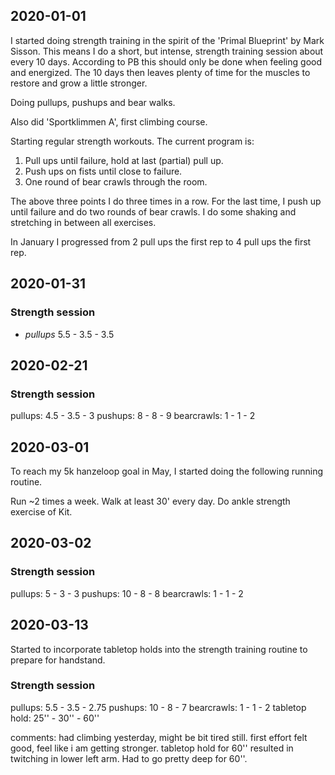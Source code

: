 ## 2020-01-01

I started doing strength training in the spirit of the 
'Primal Blueprint' by Mark Sisson. This means I do a short, but intense,
strength training session about every 10 days. According to PB this
should only be done when feeling good and energized. The 10 days then
leaves plenty of time for the muscles to restore and grow a little
stronger.

Doing pullups, pushups and bear walks.

Also did 'Sportklimmen A', first climbing course.

Starting regular strength workouts. The current program is:
1. Pull ups until failure, hold at last (partial) pull up.
2. Push ups on fists until close to failure.
3. One round of bear crawls through the room.

The above three points I do three times in a row. For the last time, I
push up until failure and do two rounds of bear crawls.
I do some shaking and stretching in between all exercises.

In January I progressed from 2 pull ups the first rep to 4 pull ups the
first rep.

## 2020-01-31
### Strength session
+ *pullups* 5.5 - 3.5 - 3.5

## 2020-02-21
### Strength session
pullups: 4.5 - 3.5 - 3
pushups: 8 - 8 - 9
bearcrawls: 1 - 1 - 2

## 2020-03-01
To reach my 5k hanzeloop goal in May, I started doing the following
running routine.

Run ~2 times a week.
Walk at least 30' every day.
Do ankle strength exercise of Kit.

## 2020-03-02
### Strength session
pullups: 5 - 3 - 3
pushups: 10 - 8 - 8
bearcrawls: 1 - 1 - 2

## 2020-03-13
Started to incorporate tabletop holds into the strength training routine
to prepare for handstand.

### Strength session
pullups: 5.5 - 3.5 - 2.75
pushups: 10 - 8 - 7
bearcrawls: 1 - 1 - 2
tabletop hold: 25'' - 30'' - 60''

comments: had climbing yesterday, might be bit tired still. first effort
	felt good, feel like i am getting stronger. 
	tabletop hold for 60'' resulted in twitching in lower left arm.
	Had to go pretty deep for 60''.
